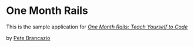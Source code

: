 # One Month Rails

This is the sample application for
[*One Month Rails:  Teach Yourself to Code*](http://onemonthrails.com)

by [Pete Brancazio](http://mattangriffel.com)